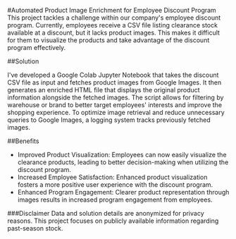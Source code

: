 #Automated Product Image Enrichment for Employee Discount Program
This project tackles a challenge within our company's employee discount program. Currently, employees receive a CSV file listing clearance stock available at a discount, but it lacks product images. This makes it difficult for them to visualize the products and take advantage of the discount program effectively.

##Solution

I've developed a Google Colab Jupyter Notebook that takes the discount CSV file as input and fetches product images from Google Images. It then generates an enriched HTML file that displays the original product information alongside the fetched images. The script allows for filtering by warehouse or brand to better target employees' interests and improve the shopping experience. To optimize image retrieval and reduce unnecessary queries to Google Images, a logging system tracks previously fetched images.

##Benefits

- Improved Product Visualization: Employees can now easily visualize the clearance products, leading to better decision-making when utilizing the discount program.
- Increased Employee Satisfaction: Enhanced product visualization fosters a more positive user experience with the discount program.
- Enhanced Program Engagement: Clearer product representation through images results in increased program engagement from employees.

###Disclaimer
Data and solution details are anonymized for privacy reasons. This project focuses on publicly available information regarding past-season stock.
